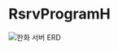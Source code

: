 # RsrvProgramH

![한화 서버 ERD](https://github.com/7ahyeon/RsrvProgramH/assets/107123698/51e58ea3-6f9e-4e02-a881-75021d364a61)
